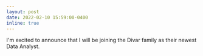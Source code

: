 ```yaml
---
layout: post
date: 2022-02-10 15:59:00-0400
inline: true
---
```


I'm excited to announce that I will be joining the Divar family as their newest Data Analyst.